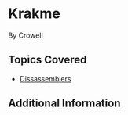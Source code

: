 # Krakme

By Crowell




## Topics Covered

- [Dissassemblers](/reverse-engineering/what-are-disassemblers/)
## Additional Information

